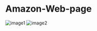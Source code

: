 # Amazon-Web-page
![image1](https://github.com/Balwant6378/Amazon-Web-page/assets/145771338/5af38609-bd0a-42de-bc69-d7eea9ccfc7f)
![image2](https://github.com/Balwant6378/Amazon-Web-page/assets/145771338/ff9253dd-ed7d-474c-9ca2-617e66e1cffe)


